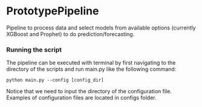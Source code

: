 # PrototypePipeline
Pipeline to process data and select models from available options (currently XGBoost and Prophet) to do prediction/forecasting.

### Running the script
The pipeline can be executed with terminal by first navigating to the directory of the scripts and run main.py like the following command:

```shell
python main.py --config [config_dir]
```

Notice that we need to input the directory of the configuration file. Examples of configuration files are located in configs folder.
